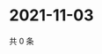 # 2021-11-03

共 0 条

<!-- BEGIN WEIBO -->
<!-- 最后更新时间 Wed Nov 03 2021 21:11:24 GMT+0800 (China Standard Time) -->

<!-- END WEIBO -->
